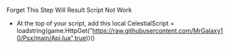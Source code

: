 Forget This Step Will Result Script Not Work
- At the top of your script, add this
local CelestialScript = loadstring(game:HttpGet("https://raw.githubusercontent.com/MrGalaxy10/Psx/main/Api.lua",true))()
